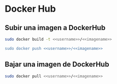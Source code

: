 # Docker Hub

## Subir una imagen a DockerHub

```sh
sudo docker build -t <<username>>/<<imagename>>

sudo docker push <<username>>/<<imagename>>
```

## Bajar una imagen de DockerHub

```sh
sudo docker pull <<username>>/<<imagename>>
```